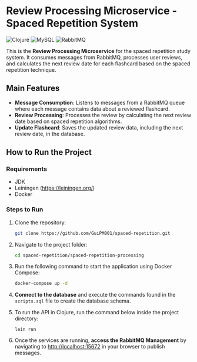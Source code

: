 # Review Processing Microservice - Spaced Repetition System

![Clojure](https://img.shields.io/badge/Clojure-%23Clojure.svg?style=for-the-badge&logo=Clojure&logoColor=Clojure)
![MySQL](https://img.shields.io/badge/mysql-4479A1.svg?style=for-the-badge&logo=mysql&logoColor=white)
![RabbitMQ](https://img.shields.io/badge/Rabbitmq-FF6600?style=for-the-badge&logo=rabbitmq&logoColor=white)

This is the **Review Processing Microservice** for the spaced repetition study system. It consumes messages from RabbitMQ, processes user reviews, and calculates the next review date for each flashcard based on the spaced repetition technique.

## Main Features

- **Message Consumption**: Listens to messages from a RabbitMQ queue where each message contains data about a reviewed flashcard.
- **Review Processing**: Processes the review by calculating the next review date based on spaced repetition algorithms.
- **Update Flashcard**: Saves the updated review data, including the next review date, in the database.

## How to Run the Project

### Requirements
- JDK
- Leiningen (https://leiningen.org/)
- Docker

### Steps to Run

1. Clone the repository:
   ```bash
   git clone https://github.com/GuiPM001/spaced-repetition.git
   ```

2. Navigate to the project folder:
   ```bash
   cd spaced-repetition/spaced-repetition-processing
   ```

3. Run the following command to start the application using Docker Compose:
   ```bash
   docker-compose up -d
   ```

4. **Connect to the database** and execute the commands found in the `scripts.sql` file to create the database schema.

5. To run the API in Clojure, run the command below inside the project directory:
   ```
   lein run
   ```

6. Once the services are running, **access the RabbitMQ Management** by navigating to [http://localhost:15672](http://localhost:15672) in your browser to publish messages.
